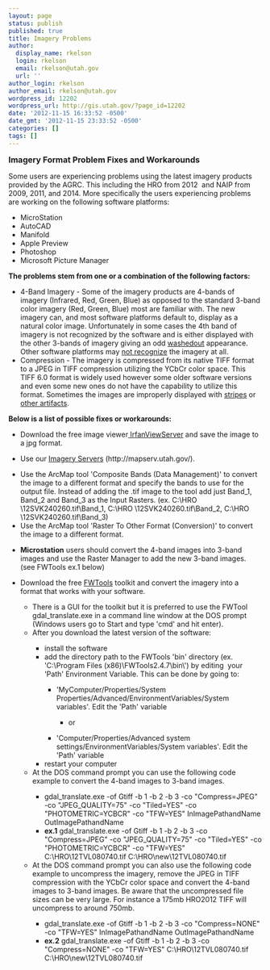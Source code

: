 ```yaml
---
layout: page
status: publish
published: true
title: Imagery Problems
author:
  display_name: rkelson
  login: rkelson
  email: rkelson@utah.gov
  url: ''
author_login: rkelson
author_email: rkelson@utah.gov
wordpress_id: 12202
wordpress_url: http://gis.utah.gov/?page_id=12202
date: '2012-11-15 16:33:52 -0500'
date_gmt: '2012-11-15 23:33:52 -0500'
categories: []
tags: []
---
```

<p><span style="font-size: medium;"><strong>Imagery Format Problem Fixes and Workarounds</strong></span></p>
<p>Some users are experiencing problems using the latest imagery products provided by the AGRC. This including the HRO from 2012  and NAIP from 2009, 2011, and 2014. More specifically the users experiencing problems are working on the following software platforms:</p>
<ul>
<li>MicroStation</li>
<li>AutoCAD</li>
<li>Manifold</li>
<li>Apple Preview</li>
<li>Photoshop</li>
<li>Microsoft Picture Manager</li>
</ul>
<p><strong>The problems stem from one or a combination of the following factors:</strong></p>
<ul>
<li>4-Band Imagery - Some of the imagery products are 4-bands of imagery (Infrared, Red, Green, Blue) as opposed to the standard 3-band color imagery (Red, Green, Blue) most are familiar with. The new imagery can, and most software platforms default to, display as a natural color image. Unfortunately in some cases the 4th band of imagery is not recognized by the software and is either displayed with the other 3-bands of imagery giving an odd <a href="http://gis.utah.gov/wp-content/uploads/TIFF6_washedout.png">washedout</a> appearance. Other software platforms may <a href="http://gis.utah.gov/wp-content/uploads/TIFF6_MicroStationError.jpg">not recognize</a> the imagery at all.</li>
<li>Compression - The imagery is compressed from its native TIFF format to a JPEG in TIFF compression utilizing the YCbCr color space. This TIFF 6.0 format is widely used however some older software versions and even some new ones do not have the capability to utilize this format. Sometimes the images are improperly displayed with <a href="http://gis.utah.gov/wp-content/uploads/TIFF6_Stripes.png">stripes</a> or <a href="http://gis.utah.gov/wp-content/uploads/TIFF6_Stripes2.png">other artifacts</a>.</li>
</ul>
<p><strong>Below is a list of possible fixes or workarounds:</strong></p>
<ul>
<li>Download the free image viewer<a href="http://www.irfanview.com/"> IrfanViewServer</a> and save the image to a jpg format.</li>
</ul>
<ul>
<li>Use our <a href="http://mapserv.utah.gov/arcgis/rest/services">Imagery Servers</a> (http://mapserv.utah.gov/).</li>
</ul>
<ul>
<li>Use the ArcMap tool 'Composite Bands (Data Management)' to convert the image to a different format and specify the bands to use for the output file. Instead of adding the .tif image to the tool add just Band_1, Band_2 and Band_3 as the Input Rasters. (ex. C:\HRO \12SVK240260.tif\Band_1, C:\HRO \12SVK240260.tif\Band_2, C:\HRO \12SVK240260.tif\Band_3)</li>
<li>Use the ArcMap tool 'Raster To Other Format (Conversion)' to convert the image to a different format.</li>
</ul>
<ul>
<li><strong>Microstation</strong> users should convert the 4-band images into 3-band images and use the Raster Manager to add the new 3-band images. (see FWTools ex.1 below)</li>
</ul>
<ul>
<li>Download the free <a href="http://fwtools.maptools.org/" target="_blank">FWTools</a> toolkit and convert the imagery into a format that works with your software.</li>
<ul>
<li>There is a GUI for the toolkit but it is preferred to use the FWTool gdal_translate.exe in a command line window at the DOS prompt (Windows users go to Start and type 'cmd' and hit enter).</li>
<li>After you download the latest version of the software:</li>
<ul>
<li>install the software</li>
<li>add the directory path to the FWTools 'bin' directory (ex. 'C:\Program Files (x86)\FWTools2.4.7\bin\') by editing  your 'Path' Environment Variable. This can be done by going to:</li>
<ul>
<li>'MyComputer/Properties/System Properties/Advanced/EnvironmentVariables/System variables'. Edit the 'Path' variable</li>
<ul>
<li>or</li>
</ul>
</ul>
<ul>
<li>'Computer/Properties/Advanced system settings/EnvironmentVariables/System variables'. Edit the 'Path' variable</li>
</ul>
<li>restart your computer</li>
</ul>
<li>At the DOS command prompt you can use the following code example to convert the 4-band images to 3-band images.</li>
<ul>
<li>gdal_translate.exe -of Gtiff -b 1 -b 2 -b 3 -co "Compress=JPEG" -co "JPEG_QUALITY=75" -co "Tiled=YES" -co "PHOTOMETRIC=YCBCR" -co "TFW=YES" InImagePathandName OutImagePathandName</li>
<li><strong>ex.1</strong> gdal_translate.exe -of Gtiff -b 1 -b 2 -b 3 -co "Compress=JPEG" -co "JPEG_QUALITY=75" -co "Tiled=YES" -co "PHOTOMETRIC=YCBCR" -co "TFW=YES" C:\HRO\12TVL080740.tif C:\HRO\new\12TVL080740.tif</li>
</ul>
<li>At the DOS command prompt you can also use the following code example to uncompress the imagery, remove the JPEG in TIFF compression with the YCbCr color space and convert the 4-band images to 3-band images. Be aware that the uncompressed file sizes can be very large. For instance a 175mb HRO2012 TIFF will uncompress to around 750mb.</li>
<ul>
<li>gdal_translate.exe -of Gtiff -b 1 -b 2 -b 3 -co "Compress=NONE" -co "TFW=YES" InImagePathandName OutImagePathandName</li>
<li><strong>ex.2</strong> gdal_translate.exe -of Gtiff -b 1 -b 2 -b 3 -co "Compress=NONE" -co "TFW=YES" C:\HRO\12TVL080740.tif C:\HRO\new\12TVL080740.tif</li>
</ul>
</ul>
</ul>
